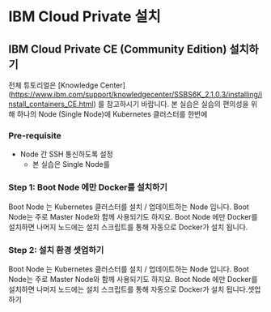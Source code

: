 # IBM Cloud Private 설치

## IBM Cloud Private CE (Community Edition) 설치하기
전체 튜토리얼은 [Knowledge Center] (https://www.ibm.com/support/knowledgecenter/SSBS6K_2.1.0.3/installing/install_containers_CE.html) 를 참고하시기 바랍니다.
본 실습은 실습의 편의성을 위해 하나의 Node (Single Node)에 Kubernetes 클러스터를 한번에  


### Pre-requisite
- Node 간 SSH 통신하도록 설정
  - 본 실습은 Single Node를 
### Step 1: Boot Node 에만 Docker를 설치하기
Boot Node 는 Kubernetes 클러스터를 설치 / 업데이트하는 Node 입니다. Boot Node는 주로 Master Node와 함께 사용되기도 하지요. Boot Node 에만 Docker를 설치하면 나머지 노드에는 설치 스크립트를 통해 자동으로 Docker가 설치 됩니다.

### Step 2: 설치 환경 셋업하기
Boot Node 는 Kubernetes 클러스터를 설치 / 업데이트하는 Node 입니다. Boot Node는 주로 Master Node와 함께 사용되기도 하지요. Boot Node 에만 Docker를 설치하면 나머지 노드에는 설치 스크립트를 통해 자동으로 Docker가 설치 됩니다.셋업하기
